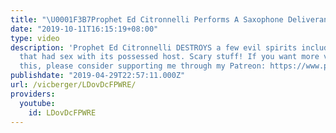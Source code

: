 ```yaml
---
title: "\U0001F3B7Prophet Ed Citronnelli Performs A Saxophone Deliverance"
date: "2019-10-11T16:15:19+08:00"
type: video
description: 'Prophet Ed Citronnelli DESTROYS a few evil spirits including a demon
  that had sex with its possessed host. Scary stuff! If you want more videos like
  this, please consider supporting me through my Patreon: https://www.patreon.com/vicberger'
publishdate: "2019-04-29T22:57:11.000Z"
url: /vicberger/LDovDcFPWRE/
providers:
  youtube:
    id: LDovDcFPWRE
---
```

